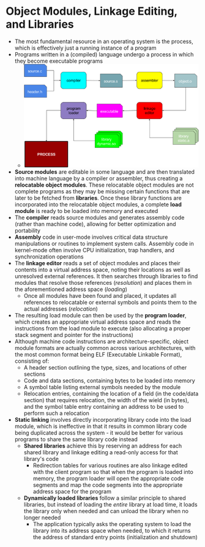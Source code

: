 # Object Modules, Linkage Editing, and Libraries
- The most fundamental resource in an operating system is the process, which is effectively just a running instance of a program
- Programs written in a (compiled) language undergo a process in which they become executable programs
    - ![Software Generation Tool Chain](./Images/obj_swtools.png)
- **Source modules** are editable in some language and are then translated into machine language by a compiler or assembler, thus creating a **relocatable object modules**. These relocatable object modules are not complete programs as they may be missing certain functions that are later to be fetched from **libraries**. Once these library functions are incorporated into the relocatable object modules, a complete **load module** is ready to be loaded into memory and executed
- The **compiler** reads source modules and generates assembly code (rather than machine code), allowing for better optimization and portability
- **Assembly** code in user-mode involves critical data structure manipulations or routines to implement system calls. Assembly code in kernel-mode often involve CPU initialization, trap handlers, and synchronization operations
- The **linkage editor** reads a set of object modules and places their contents into a virtual address space, noting their locations as well as unresolved external references. It then searches through libraries to find modules that resolve those references (*resolution*) and places them in the aforementioned address space (*loading*)
    - Once all modules have been found and placed, it updates all references to relocatable or external symbols and points them to the actual addresses (*relocation*)
- The resulting load module can then be used by the **program loader**, which creates an appropriate virtual address space and reads the instructions from the load module to execute (also allocating a proper stack segment and pointer for the instructions)
- Although machine code instructions are architecture-specific, object module formats are actually common across various architectures, with the most common format being ELF (Executable Linkable Format), consisting of:
    - A header section outlining the type, sizes, and locations of other sections
    - Code and data sections, containing bytes to be loaded into memory
    - A symbol table listing external symbols needed by the module
    - Relocation entries, containing the location of a field (in the code/data section) that requires relocation, the width of the wield (in bytes), and the symbol table entry containing an address to be used to perform such a relocation
- **Static linking** involves directly incorporating library code into the load module, which is ineffective in that it results in common library code being duplicated across the system - it would be better for various programs to share the same library code instead
    - **Shared libraries** achieve this by reserving an address for each shared library and linkage editing a read-only access for that library's code 
        - Redirection tables for various routines are also linkage edited with the client program so that when the program is loaded into memory, the program loader will open the appropriate code segments and map the code segments into the appropriate address space for the program
    - **Dynamically loaded libraries** follow a similar principle to shared libraries, but instead of loading the *entire* library at load time, it loads the library only when needed and can unload the library when no longer needed
        - The application typically asks the operating system to load the library into its address space when needed, to which it returns the address of standard entry points (initialization and shutdown)